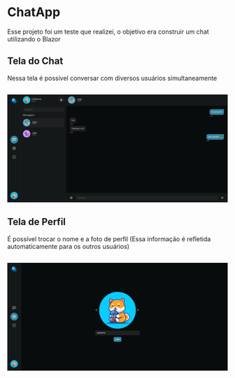# ChatApp
Esse projeto foi um teste que realizei, o objetivo era construir um chat utilizando o Blazor
## Tela do Chat
Nessa tela é possível conversar com diversos usuários simultaneamente
##
<img src="Content/Chat.png" />


## Tela de Perfil
É possível trocar o nome e a foto de perfil (Essa informação é refletida automaticamente para os outros usuários)
##
<img src="Content/perfil.png" />
